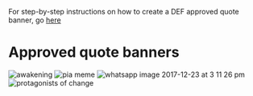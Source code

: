 For step-by-step instructions on how to create a DEF approved quote banner, go [here](https://github.com/DemocracyEarth/community/blob/master/README.md) 


# Approved quote banners
![awakening](https://user-images.githubusercontent.com/24529258/34322935-e14c5f26-e7e9-11e7-8015-fef38395478d.png)
![pia meme](https://user-images.githubusercontent.com/24529258/34322936-e163a280-e7e9-11e7-8e62-9a14fe793cac.png)
![whatsapp image 2017-12-23 at 3 11 26 pm](https://user-images.githubusercontent.com/24529258/34323262-cbb8e70e-e7f5-11e7-8273-c66ffede5158.jpeg)
![protagonists of change](https://user-images.githubusercontent.com/24529258/34474957-249c55da-ef3b-11e7-8220-a7e061d4d66c.png)

